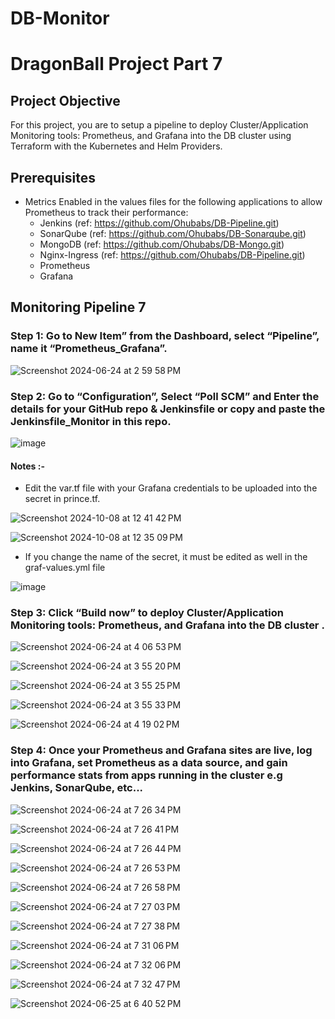 # DB-Monitor

# DragonBall Project Part 7

## Project Objective

For this project, you are to setup a pipeline to deploy Cluster/Application Monitoring tools: Prometheus, and Grafana into the DB cluster using Terraform with the Kubernetes and Helm Providers.

## Prerequisites

- Metrics Enabled in the values files for the following applications to allow Prometheus to track their performance:
  - Jenkins (ref: https://github.com/Ohubabs/DB-Pipeline.git)
  - SonarQube (ref: https://github.com/Ohubabs/DB-Sonarqube.git)
  - MongoDB (ref: https://github.com/Ohubabs/DB-Mongo.git)
  - Nginx-Ingress (ref: https://github.com/Ohubabs/DB-Pipeline.git)
  - Prometheus 
  - Grafana 
  

## Monitoring Pipeline 7

### Step 1: Go to New Item” from the Dashboard, select “Pipeline”, name it “Prometheus_Grafana”.

![Screenshot 2024-06-24 at 2 59 58 PM](https://github.com/user-attachments/assets/71e7db9b-444d-4925-9c7c-473c577cb3ed)

### Step 2: Go to “Configuration”, Select “Poll SCM” and Enter the details for your GitHub repo & Jenkinsfile or copy and paste the Jenkinsfile_Monitor in this repo.

![image](https://github.com/user-attachments/assets/ed435206-da9f-4b69-82c2-6b89448340ea)

#### Notes :-

- Edit the var.tf file with your Grafana credentials to be uploaded into the secret in prince.tf.

![Screenshot 2024-10-08 at 12 41 42 PM](https://github.com/user-attachments/assets/047c20fa-37e6-42e5-8d1f-d664b53c37a9)

![Screenshot 2024-10-08 at 12 35 09 PM](https://github.com/user-attachments/assets/0c3ef7c4-2d61-44b7-b89f-d96ac522342c)

- If you change the name of the secret, it must be edited as well in the graf-values.yml file

![image](https://github.com/user-attachments/assets/2748ca89-fda6-42f9-9e9f-c68f6b0f3979)


### Step 3: Click “Build now” to deploy Cluster/Application Monitoring tools: Prometheus, and Grafana into the DB cluster .

![Screenshot 2024-06-24 at 4 06 53 PM](https://github.com/user-attachments/assets/a92ec669-546d-4f61-ad09-fd5af9e18552)

![Screenshot 2024-06-24 at 3 55 20 PM](https://github.com/user-attachments/assets/a217e032-e192-47e0-802d-05d596f105a8)

![Screenshot 2024-06-24 at 3 55 25 PM](https://github.com/user-attachments/assets/1fb63cac-dcc9-4ba8-8202-59d7019f0200)

![Screenshot 2024-06-24 at 3 55 33 PM](https://github.com/user-attachments/assets/5106bef6-7573-4caa-9e7b-981bb65becd6)

![Screenshot 2024-06-24 at 4 19 02 PM](https://github.com/user-attachments/assets/5ccbf42a-a7bb-48c7-aeff-ea9bda5e6c48)

### Step 4: Once your Prometheus and Grafana sites are live, log into Grafana, set Prometheus as a data source, and gain performance stats from apps running in the cluster e.g Jenkins, SonarQube, etc...

![Screenshot 2024-06-24 at 7 26 34 PM](https://github.com/user-attachments/assets/56d983e4-b8b0-43bc-8df5-f4f92f0f4160)

![Screenshot 2024-06-24 at 7 26 41 PM](https://github.com/user-attachments/assets/9ae5922f-f024-4706-b9d4-ad770557e6ac)

![Screenshot 2024-06-24 at 7 26 44 PM](https://github.com/user-attachments/assets/534cfbf2-5dc4-4924-a92b-f45174f2f1b9)

![Screenshot 2024-06-24 at 7 26 53 PM](https://github.com/user-attachments/assets/748ca682-8e26-42db-9f2f-2d152c03e210)

![Screenshot 2024-06-24 at 7 26 58 PM](https://github.com/user-attachments/assets/d520cf98-eef8-4460-949b-a6b625286f47)

![Screenshot 2024-06-24 at 7 27 03 PM](https://github.com/user-attachments/assets/300c7d32-65e4-4514-acb9-7b296d1682ff)

![Screenshot 2024-06-24 at 7 27 38 PM](https://github.com/user-attachments/assets/a27f447d-9105-4d42-83dd-d68bb36384ff)

![Screenshot 2024-06-24 at 7 31 06 PM](https://github.com/user-attachments/assets/f3b5fc60-366d-4727-82fa-b229329ae5ef)

![Screenshot 2024-06-24 at 7 32 06 PM](https://github.com/user-attachments/assets/bdf6fc8b-3899-48cd-9247-dc0b6aa23b34)

![Screenshot 2024-06-24 at 7 32 47 PM](https://github.com/user-attachments/assets/dce58e49-f562-4d5b-93f4-caf8f18ac085)

![Screenshot 2024-06-25 at 6 40 52 PM](https://github.com/user-attachments/assets/6b9096d6-ef0d-4a9b-a8e4-4598702e86d7)




